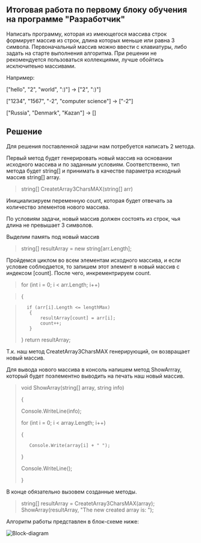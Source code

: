 ## Итоговая работа по первому блоку обучения на программе "Разработчик"

Написать программу, которая из имеющегося массива строк формирует массив из строк, длина которых меньше или равна 3 символа. Первоначальный массив можно ввести с клавиатуры, либо задать на старте выполнения алгоритма. При решении не рекомендуется пользоваться коллекциями, лучше обойтись исключитеьно массивами.

Например:

["hello", "2", "world", ":)"] ->  ["2", ":)"]

["1234", "1567", "-2", "computer science"]  -> ["-2"]

["Russia", "Denmark", "Kazan"]  -> []


## Решение

Для решения поставленной задачи нам потребуется написать 2 метода.

Первый метод будет генерировать новый массив на основании исходного массива и по заданным условиям. Соответственно, тип метода будет string[] и принимать в качестве параметра исходный массив string[] array. 

> string[] CreatetArray3CharsMAX(string[] arr)

Инициализируем переменную count, которая будет отвечать за количество элементов нового массива.

По условиям задачи, новый массив должен состоять из строк, чья длина не превышает 3 символов. 

Выделим память под новый массив

>string[] resultArray = new string[arr.Length];

Пройдемся циклом во всем элементам исходного массива, и если условие соблюдается, то запишем этот элемент в новый массив с индексом [count]. После чего, инкрементрируем count.

> for (int i = 0; i < arr.Length; i++)

>   {

>       if (arr[i].Length <= lengthMax)
>        {
>            resultArray[count] = arr[i];
>            count++;
>        }
>   } return resultArray;

Т.к. наш метод CreatetArray3CharsMAX генерирующий, он возвращает новый массив.

Для вывода нового массива в консоль напишем метод ShowArrray, который будет поэлементно выводить на печать наш новый массив.

>void ShowArray(string[] array, string info)
>
>{
>
>    Console.WriteLine(info);
>
>    for (int i = 0; i < array.Length; i++)
>
>    {
>
>        Console.Write(array[i] + " ");
>
>    }
>
>    Console.WriteLine();
>
>}

В конце обязательно  вызовем созданные методы.
>string[] resultArray = CreatetArray3CharsMAX(array);
>ShowArray(resultArray, "The new created array is: ");

Алгоритм работы представлен в блок-схеме ниже:

![Block-diagram](https://github.com/JuliaRyzhova/ResultWork_Block_1_GB/blob/main/Диаграмма%20без%20названия.drawio.png)
